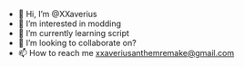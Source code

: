 - 👋 Hi, I’m @XXaverius
- 👀 I’m interested in modding
- 🌱 I’m currently learning script
- 💞️ I’m looking to collaborate on?
- 📫 How to reach me xxaveriusanthemremake@gmail.com

<!---
XXaverius/XXaverius is a ✨ special ✨ repository because its `README.md` (this file) appears on your GitHub profile.
You can click the Preview link to take a look at your changes.
--->

